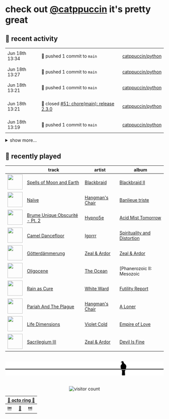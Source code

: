 # check out [@catppuccin](https://github.com/catppuccin) it's pretty great

## 📅 recent activity

<!-- SCRIPT:REPLACE:GITHUB -->
<table>
<tbody>
<tr>
<td><span title='2024-06-18T13:34:01+00:00'>Jun 18th 13:34</span></td>
<td>

🚢 pushed 1 commit to `main`

</td>
<td>

[catppuccin/python](https://github.com/catppuccin/python)

</td>
</tr>
<tr>
<td><span title='2024-06-18T13:27:35+00:00'>Jun 18th 13:27</span></td>
<td>

🚢 pushed 1 commit to `main`

</td>
<td>

[catppuccin/python](https://github.com/catppuccin/python)

</td>
</tr>
<tr>
<td><span title='2024-06-18T13:21:28+00:00'>Jun 18th 13:21</span></td>
<td>

🚢 pushed 1 commit to `main`

</td>
<td>

[catppuccin/python](https://github.com/catppuccin/python)

</td>
</tr>
<tr>
<td><span title='2024-06-18T13:21:28+00:00'>Jun 18th 13:21</span></td>
<td>

🎉 closed [#51: chore(main): release 2.3.0](https://github.com/catppuccin/python/pull/51)

</td>
<td>

[catppuccin/python](https://github.com/catppuccin/python)

</td>
</tr>
<tr>
<td><span title='2024-06-18T13:19:43+00:00'>Jun 18th 13:19</span></td>
<td>

🚢 pushed 1 commit to `main`

</td>
<td>

[catppuccin/python](https://github.com/catppuccin/python)

</td>
</tr>
</tbody>
</table>

<details>
<summary>show more...</summary>
<table>
<tbody>
<tr>
<td><span title='2024-06-18T13:19:43+00:00'>Jun 18th 13:19</span></td>
<td>

🎉 closed [#50: ci: prepare for release-please workflow](https://github.com/catppuccin/python/pull/50)

</td>
<td>

[catppuccin/python](https://github.com/catppuccin/python)

</td>
</tr>
<tr>
<td><span title='2024-06-18T13:19:16+00:00'>Jun 18th 13:19</span></td>
<td>

🚀 opened [#50: ci: prepare for release-please workflow](https://github.com/catppuccin/python/pull/50)

</td>
<td>

[catppuccin/python](https://github.com/catppuccin/python)

</td>
</tr>
<tr>
<td><span title='2024-06-18T13:08:58+00:00'>Jun 18th 13:08</span></td>
<td>

💬 commented on [#36: feat: added `matplotlib` support](https://github.com/catppuccin/python/pull/36)

</td>
<td>

[catppuccin/python](https://github.com/catppuccin/python)

</td>
</tr>
<tr>
<td><span title='2024-06-18T13:08:06+00:00'>Jun 18th 13:08</span></td>
<td>

🚢 pushed 1 commit to `main`

</td>
<td>

[catppuccin/python](https://github.com/catppuccin/python)

</td>
</tr>
<tr>
<td><span title='2024-06-18T13:08:05+00:00'>Jun 18th 13:08</span></td>
<td>

🎉 closed [#36: feat: added `matplotlib` support](https://github.com/catppuccin/python/pull/36)

</td>
<td>

[catppuccin/python](https://github.com/catppuccin/python)

</td>
</tr>
<tr>
<td><span title='2024-06-18T13:06:58+00:00'>Jun 18th 13:06</span></td>
<td>

🔍 reviewed [#36: feat: added `matplotlib` support](https://github.com/catppuccin/python/pull/36)

</td>
<td>

[catppuccin/python](https://github.com/catppuccin/python)

</td>
</tr>
<tr>
<td><span title='2024-06-17T15:32:16+00:00'>Jun 17th 15:32</span></td>
<td>

🔍 reviewed [#36: feat: added `matplotlib` support](https://github.com/catppuccin/python/pull/36)

</td>
<td>

[catppuccin/python](https://github.com/catppuccin/python)

</td>
</tr>
<tr>
<td><span title='2024-06-17T15:32:15+00:00'>Jun 17th 15:32</span></td>
<td>

🔍 reviewed [#36: feat: added `matplotlib` support](https://github.com/catppuccin/python/pull/36)

</td>
<td>

[catppuccin/python](https://github.com/catppuccin/python)

</td>
</tr>
<tr>
<td><span title='2024-06-17T15:21:37+00:00'>Jun 17th 15:21</span></td>
<td>

💬 commented on [#36: feat: added `matplotlib` support](https://github.com/catppuccin/python/pull/36)

</td>
<td>

[catppuccin/python](https://github.com/catppuccin/python)

</td>
</tr>
<tr>
<td><span title='2024-06-16T10:48:41+00:00'>Jun 16th 10:48</span></td>
<td>

🚢 pushed 1 commit to `main`

</td>
<td>

[backwardspy/dots](https://github.com/backwardspy/dots)

</td>
</tr>
<tr>
<td><span title='2024-06-16T10:45:37+00:00'>Jun 16th 10:45</span></td>
<td>

🚢 pushed 1 commit to `main`

</td>
<td>

[backwardspy/dots](https://github.com/backwardspy/dots)

</td>
</tr>
<tr>
<td><span title='2024-06-15T22:52:38+00:00'>Jun 15th 22:52</span></td>
<td>

🚢 pushed 1 commit to `portscelain`

</td>
<td>

[catppuccin/catppuccin](https://github.com/catppuccin/catppuccin)

</td>
</tr>
<tr>
<td><span title='2024-06-15T22:40:59+00:00'>Jun 15th 22:40</span></td>
<td>

🚢 pushed 1 commit to `portscelain`

</td>
<td>

[catppuccin/catppuccin](https://github.com/catppuccin/catppuccin)

</td>
</tr>
<tr>
<td><span title='2024-06-15T22:34:38+00:00'>Jun 15th 22:34</span></td>
<td>

🚢 pushed 1 commit to `portscelain`

</td>
<td>

[catppuccin/catppuccin](https://github.com/catppuccin/catppuccin)

</td>
</tr>
<tr>
<td><span title='2024-06-14T19:26:21+00:00'>Jun 14th 19:26</span></td>
<td>

🚀 opened [#2429: chore(maintainers): add backwardspy to vscode & co](https://github.com/catppuccin/catppuccin/pull/2429)

</td>
<td>

[catppuccin/catppuccin](https://github.com/catppuccin/catppuccin)

</td>
</tr>
</tbody>
</table>
</details>
<!-- SCRIPT:REPLACE:GITHUB -->

## 🎵 recently played

<!-- SCRIPT:REPLACE:SPOTIFY -->
| | track | artist | album |
| - | - | - | - |
| <img src="https://i.scdn.co/image/ab67616d000048513f375ec32b041b6de3957d4a" width="48" height="48"> | [Spells of Moon and Earth](https://open.spotify.com/track/4ZNwD1rPfyCHSTl8wTYpdy) | [Blackbraid](https://open.spotify.com/artist/47nBZhrImXWXTWVSWt09MY) | [Blackbraid II](https://open.spotify.com/track/4ZNwD1rPfyCHSTl8wTYpdy) |
| <img src="https://i.scdn.co/image/ab67616d000048510e6daea1db2d8761b57a26f0" width="48" height="48"> | [Naïve](https://open.spotify.com/track/1bwvt2mY3N4y0cmH5nvhl0) | [Hangman's Chair](https://open.spotify.com/artist/3jmqk617nnjalSiZUCaaBi) | [Banlieue triste](https://open.spotify.com/track/1bwvt2mY3N4y0cmH5nvhl0) |
| <img src="https://i.scdn.co/image/ab67616d00004851e84d1fd701c76582b4e24d51" width="48" height="48"> | [Brume Unique Obscurité - Pt. 2](https://open.spotify.com/track/0OHni8KTg5uSmRNPJZGtJi) | [Hypno5e](https://open.spotify.com/artist/5bPOuhK95xuq1UKdiqsysz) | [Acid Mist Tomorrow](https://open.spotify.com/track/0OHni8KTg5uSmRNPJZGtJi) |
| <img src="https://i.scdn.co/image/ab67616d00004851bee3918143b9d6e5571239b4" width="48" height="48"> | [Camel Dancefloor](https://open.spotify.com/track/6QN0mXlZOwfQoFs5yu55Pg) | [Igorrr](https://open.spotify.com/artist/2p2uE4i92Dn4DkThfoKIB9) | [Spirituality and Distortion](https://open.spotify.com/track/6QN0mXlZOwfQoFs5yu55Pg) |
| <img src="https://i.scdn.co/image/ab67616d00004851c34c564cc80cf98e7391dd87" width="48" height="48"> | [Götterdämmerung](https://open.spotify.com/track/6pXKSo89ne9mbPInCWk8dw) | [Zeal & Ardor](https://open.spotify.com/artist/6yCjbLFZ9qAnWfsy9ujm5Y) | [Zeal & Ardor](https://open.spotify.com/track/6pXKSo89ne9mbPInCWk8dw) |
| <img src="https://i.scdn.co/image/ab67616d000048512b2da340edc9c2727ac9ddcf" width="48" height="48"> | [Oligocene](https://open.spotify.com/track/4CuSR0NanDPZUgfu8D1VDk) | [The Ocean](https://open.spotify.com/artist/6fuALtryzj4cq7vkglKLxq) | [Phanerozoic II: Mesozoic | Cenozoic](https://open.spotify.com/track/4CuSR0NanDPZUgfu8D1VDk) |
| <img src="https://i.scdn.co/image/ab67616d00004851944d402039221bda5a6f206a" width="48" height="48"> | [Rain as Cure](https://open.spotify.com/track/1vV3J1MWqKxNvHprOCqHm0) | [White Ward](https://open.spotify.com/artist/61D6KlxqzZEAWfD2CGc6Qp) | [Futility Report](https://open.spotify.com/track/1vV3J1MWqKxNvHprOCqHm0) |
| <img src="https://i.scdn.co/image/ab67616d00004851cf133b359344a22ec1342629" width="48" height="48"> | [Pariah And The Plague](https://open.spotify.com/track/6AmOIRvu6ut7qYVhq65Bu4) | [Hangman's Chair](https://open.spotify.com/artist/3jmqk617nnjalSiZUCaaBi) | [A Loner](https://open.spotify.com/track/6AmOIRvu6ut7qYVhq65Bu4) |
| <img src="https://i.scdn.co/image/ab67616d0000485150984b3a8832b717a30719f2" width="48" height="48"> | [Life Dimensions](https://open.spotify.com/track/3uOSewTQX783eUxloVGQKK) | [Violet Cold](https://open.spotify.com/artist/5eh1n96NC6g34nPqpIItIo) | [Empire of Love](https://open.spotify.com/track/3uOSewTQX783eUxloVGQKK) |
| <img src="https://i.scdn.co/image/ab67616d00004851caf3f09b0c0777eda7f33f8d" width="48" height="48"> | [Sacrilegium III](https://open.spotify.com/track/4Jgo6KqKxn6qVkuuwjIK3t) | [Zeal & Ardor](https://open.spotify.com/artist/6yCjbLFZ9qAnWfsy9ujm5Y) | [Devil Is Fine](https://open.spotify.com/track/4Jgo6KqKxn6qVkuuwjIK3t) |

<!-- SCRIPT:REPLACE:SPOTIFY -->

<br>

<div align="center">

<picture>
    <source media="(prefers-color-scheme: light)" srcset="assets/pigeon-light.svg">
    <source media="(prefers-color-scheme: dark)" srcset="assets/pigeon-dark.svg">
    <img alt="pigeon sitting on a wire" src="assets/pigeon-light.svg">
</picture>

<br>
<br>

![visitor count](https://profile-counter.glitch.me/backwardspy/count.svg)

<table>
    <thead>
        <th colspan="3"><a href="https://octo-ring.com">🐙 octo ring 🐙</a></th>
    </thead>
    <tbody>
        <td><a href="https://octo-ring.com/p/backwardspy/prev">⏮️</a></td>
        <td><a href="https://octo-ring.com/p/backwardspy/random">🔀</a></td>
        <td><a href="https://octo-ring.com/p/backwardspy/next">⏭️</a></td>
    </tbody>
</table>

</div>
